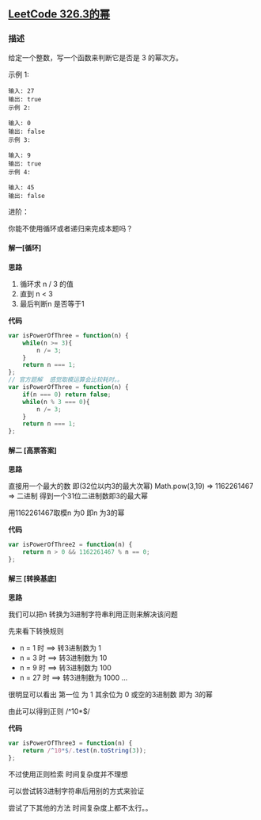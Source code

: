 ## [LeetCode 326.3的幂](https://leetcode-cn.com/problems/power-of-three)
### 描述

给定一个整数，写一个函数来判断它是否是 3 的幂次方。

示例 1:
```
输入: 27
输出: true
示例 2:

输入: 0
输出: false
示例 3:

输入: 9
输出: true
示例 4:

输入: 45
输出: false
```
进阶：

你能不使用循环或者递归来完成本题吗？

#### 解一[循环]
**思路**

1. 循环求 n / 3 的值
2. 直到 n < 3
3. 最后判断n 是否等于1

**代码**
```Javascript 
var isPowerOfThree = function(n) {
    while(n >= 3){
        n /= 3;
    }
    return n === 1;
};
// 官方题解  感觉取模运算会比较耗时。。
var isPowerOfThree = function(n) {
    if(n === 0) return false;
    while(n % 3 === 0){
        n /= 3;
    }
    return n === 1;
};
```
#### 解二 [高票答案]
**思路**

直接用一个最大的数 即(32位以内3的最大次幂) Math.pow(3,19) => 1162261467 => 二进制 得到一个31位二进制数即3的最大幂 

用1162261467取模n 为0 即n 为3的幂

**代码**

```Javascript 
var isPowerOfThree2 = function(n) {
    return n > 0 && 1162261467 % n == 0;
};
```

#### 解三 [转换基底]
**思路**

我们可以把n 转换为3进制字符串利用正则来解决该问题

先来看下转换规则

- n = 1 时 ==> 转3进制数为 1
- n = 3 时 ==> 转3进制数为 10
- n = 9 时 ==> 转3进制数为 100
- n = 27 时 ==> 转3进制数为 1000
...

很明显可以看出 第一位 为 1 其余位为 0 或空的3进制数 即为 3的幂

由此可以得到正则 /^10*$/

**代码**
```Javascript 
var isPowerOfThree3 = function(n) {
    return /^10*$/.test(n.toString(3));
};
```
不过使用正则检索 时间复杂度并不理想 

可以尝试转3进制字符串后用别的方式来验证

尝试了下其他的方法 时间复杂度上都不太行。。
